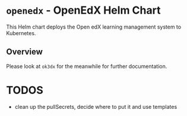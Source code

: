 # `openedx` - OpenEdX Helm Chart

This Helm chart deploys the Open edX learning management system to Kubernetes.

## Overview

Please look at `ok3dx` for the meanwhile for further documentation.

# TODOS

- clean up the pullSecrets, decide where to put it and use templates
